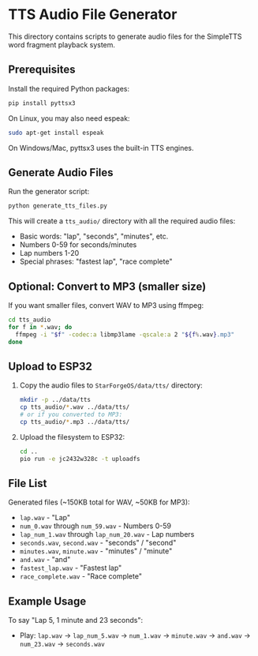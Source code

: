 # TTS Audio File Generator

This directory contains scripts to generate audio files for the SimpleTTS word fragment playback system.

## Prerequisites

Install the required Python packages:

```bash
pip install pyttsx3
```

On Linux, you may also need espeak:
```bash
sudo apt-get install espeak
```

On Windows/Mac, pyttsx3 uses the built-in TTS engines.

## Generate Audio Files

Run the generator script:

```bash
python generate_tts_files.py
```

This will create a `tts_audio/` directory with all the required audio files:
- Basic words: "lap", "seconds", "minutes", etc.
- Numbers 0-59 for seconds/minutes
- Lap numbers 1-20
- Special phrases: "fastest lap", "race complete"

## Optional: Convert to MP3 (smaller size)

If you want smaller files, convert WAV to MP3 using ffmpeg:

```bash
cd tts_audio
for f in *.wav; do
  ffmpeg -i "$f" -codec:a libmp3lame -qscale:a 2 "${f%.wav}.mp3"
done
```

## Upload to ESP32

1. Copy the audio files to `StarForgeOS/data/tts/` directory:
   ```bash
   mkdir -p ../data/tts
   cp tts_audio/*.wav ../data/tts/
   # or if you converted to MP3:
   cp tts_audio/*.mp3 ../data/tts/
   ```

2. Upload the filesystem to ESP32:
   ```bash
   cd ..
   pio run -e jc2432w328c -t uploadfs
   ```

## File List

Generated files (~150KB total for WAV, ~50KB for MP3):

- `lap.wav` - "Lap"
- `num_0.wav` through `num_59.wav` - Numbers 0-59
- `lap_num_1.wav` through `lap_num_20.wav` - Lap numbers
- `seconds.wav`, `second.wav` - "seconds" / "second"
- `minutes.wav`, `minute.wav` - "minutes" / "minute"
- `and.wav` - "and"
- `fastest_lap.wav` - "Fastest lap"
- `race_complete.wav` - "Race complete"

## Example Usage

To say "Lap 5, 1 minute and 23 seconds":
- Play: `lap.wav` → `lap_num_5.wav` → `num_1.wav` → `minute.wav` → `and.wav` → `num_23.wav` → `seconds.wav`

